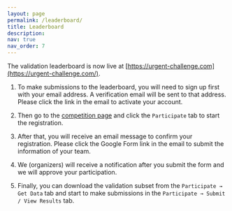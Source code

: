 ```yaml
---
layout: page
permalink: /leaderboard/
title: Leaderboard
description:  
nav: true
nav_order: 7
---
```


The validation leaderboard is now live at [https://urgent-challenge.com](https://urgent-challenge.com/).

1. To make submissions to the leaderboard, you will need to sign up first with your email address. A verification email will be sent to that address. Please click the link in the email to activate your account.

2. Then go to the [competition page](https://urgent-challenge.com/competitions/5) and click the `Participate` tab to start the registration.

3. After that, you will receive an email message to confirm your registration. Please click the Google Form link in the email to submit the information of your team.

4. We (organizers) will receive a notification after you submit the form and we will approve your participation.

5. Finally, you can download the validation subset from the `Participate → Get Data` tab and start to make submissions in the `Participate → Submit / View Results` tab.
